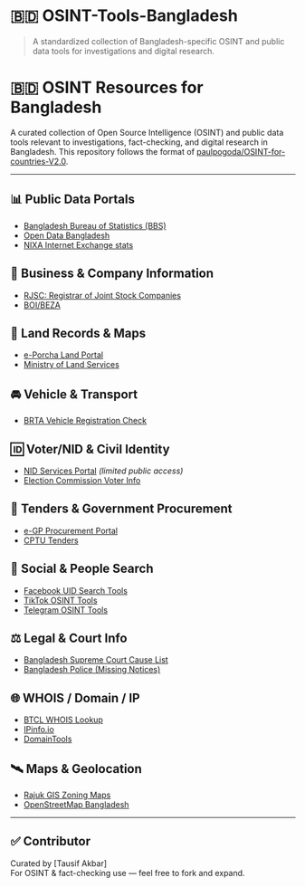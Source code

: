 # 🇧🇩 OSINT-Tools-Bangladesh

> A standardized collection of Bangladesh-specific OSINT and public data tools for investigations and digital research.
# 🇧🇩 OSINT Resources for Bangladesh

A curated collection of Open Source Intelligence (OSINT) and public data tools relevant to investigations, fact-checking, and digital research in Bangladesh. This repository follows the format of [paulpogoda/OSINT-for-countries-V2.0](https://github.com/paulpogoda/OSINT-for-countries-V2.0).

---

## 📊 Public Data Portals
- [Bangladesh Bureau of Statistics (BBS)](http://www.bbs.gov.bd/)
- [Open Data Bangladesh](https://data.gov.bd/)
- [NIXA Internet Exchange stats](http://www.nixa.org.bd/)

## 🧾 Business & Company Information
- [RJSC: Registrar of Joint Stock Companies](http://www.roc.gov.bd/)
- [BOI/BEZA](http://www.beza.gov.bd/)

## 🧱 Land Records & Maps
- [e-Porcha Land Portal](http://eporcha.gov.bd/)
- [Ministry of Land Services](https://land.gov.bd/)

## 🚘 Vehicle & Transport
- [BRTA Vehicle Registration Check](https://bsp.brta.gov.bd/register/vehicle)

## 🆔 Voter/NID & Civil Identity
- [NID Services Portal](https://services.nidw.gov.bd/) *(limited public access)*
- [Election Commission Voter Info](https://www.ecs.gov.bd/)

## 📢 Tenders & Government Procurement
- [e-GP Procurement Portal](https://www.eprocure.gov.bd/)
- [CPTU Tenders](https://www.cptu.gov.bd/)

## 👥 Social & People Search
- [Facebook UID Search Tools](https://lookup-id.com/)
- [TikTok OSINT Tools](https://tiktok-osint.ninja/)
- [Telegram OSINT Tools](https://github.com/woj-ciech/telegram-OSINT)

## ⚖️ Legal & Court Info
- [Bangladesh Supreme Court Cause List](http://supremecourt.gov.bd/)
- [Bangladesh Police (Missing Notices)](https://www.police.gov.bd/en/missing_persons)

## 🌐 WHOIS / Domain / IP
- [BTCL WHOIS Lookup](https://www.btcl.gov.bd/page/whois)
- [IPinfo.io](https://ipinfo.io/)
- [DomainTools](https://whois.domaintools.com/)

## 🛰️ Maps & Geolocation
- [Rajuk GIS Zoning Maps](http://103.48.16.228/rajukgis/)
- [OpenStreetMap Bangladesh](https://www.openstreetmap.org/#map=6/23.685/90.356)

---

## ✅ Contributor
Curated by [Tausif Akbar]  
For OSINT & fact-checking use — feel free to fork and expand.

